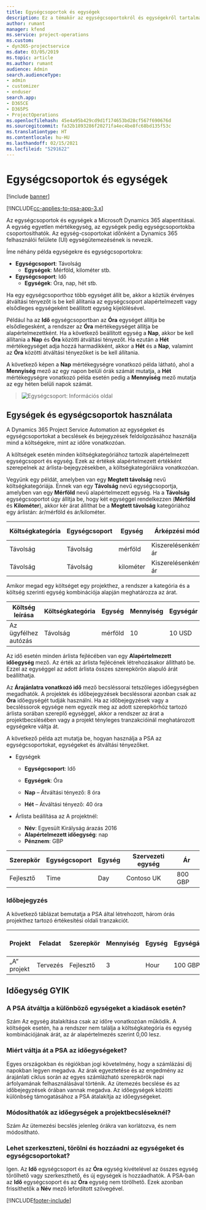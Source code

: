 ```yaml
---
title: Egységcsoportok és egységek
description: Ez a témakör az egységcsoportokról és egységekről tartalmaz információkat.
author: rumant
manager: kfend
ms.service: project-operations
ms.custom:
- dyn365-projectservice
ms.date: 03/05/2019
ms.topic: article
ms.author: rumant
audience: Admin
search.audienceType:
- admin
- customizer
- enduser
search.app:
- D365CE
- D365PS
- ProjectOperations
ms.openlocfilehash: 45e4a95b429cd9d1f174653bd28cf567f690676d
ms.sourcegitcommit: fa32b1893286f20271fa4ec4be8fc68bd135f53c
ms.translationtype: HT
ms.contentlocale: hu-HU
ms.lasthandoff: 02/15/2021
ms.locfileid: "5291622"
---
```

# <a name="unit-groups-and-units"></a>Egységcsoportok és egységek

[!include [banner](../includes/psa-now-project-operations.md)]

[!INCLUDE[cc-applies-to-psa-app-3.x](../includes/cc-applies-to-psa-app-3x.md)]

Az egységcsoportok és egységek a Microsoft Dynamics 365 alapentitásai. A egység egyetlen mértékegység, az egységek pedig egységcsoportokba csoportosíthatók. Az egység-csoportokat időnként a Dynamics 365 felhasználói felülete (UI) egységütemezésének is nevezik. 

Íme néhány példa egységekre és egységcsoportokra:
 
- **Egységcsoport**: Távolság 
    - **Egységek**: Mérföld, kilométer stb.
- **Egységcsoport**: Idő
    - **Egységek**: Óra, nap, hét stb. 

Ha egy egységcsoporthoz több egységet állít be, akkor a köztük érvényes átváltási tényezőt is be kell állítania az egységcsoport alapértelmezett vagy elsődleges egységeként beállított egység kijelölésével. 

Például ha az **Idő** egységcsoportban az **Óra** egységet állítja be elsődlegesként, a rendszer az **Óra** mértékegységet állítja be alapértelmezettként. Ha a következő beállított egység a **Nap**, akkor be kell állítania a **Nap** és **Óra** közötti átváltási tényezőt. Ha ezután a **Hét** mértékegységet adja hozzá harmadikként, akkor a **Hét** és a **Nap**, valamint az **Óra** közötti átváltási tényezőket is be kell állítania. 

A következő képen a **Nap** mértékegységre vonatkozó példa látható, ahol a **Mennyiség** mező az egy napon belüli órák számát mutatja, a **Hét** mértékegységre vonatkozó példa esetén pedig a **Mennyiség** mező mutatja az egy héten belüli napok számát.

> ![Egységcsoport: Információs oldal](media/advanced-2.png)

## <a name="using-units-and-unit-groups"></a>Egységek és egységcsoportok használata

A Dynamics 365 Project Service Automation az egységeket és egységcsoportokat a becslések és bejegyzések feldolgozásához használja mind a költségekre, mint az időre vonatkozóan. 

A költségek esetén minden költségkategóriához tartozik alapértelmezett egységcsoport és egység. Ezek az értékek alapértelmezett értékként szerepelnek az árlista-bejegyzésekben, a költségkategóriákra vonatkozóan. 

Vegyünk egy példát, amelyben van egy **Megtett távolság** nevű költségkategóriája. Ennek van egy **Távolság** nevű egységcsoportja, amelyben van egy **Mérföld** nevű alapértelmezett egység. Ha a **Távolság** egységcsoportot úgy állítja be, hogy két egységgel rendelkezzen (**Mérföld** és **Kilométer**), akkor kér árat állíthat be a **Megtett távolság** kategóriához egy árlistán: ár/mérföld és ár/kilométer.

| Költségkategória  | Egységcsoport  | Egység      | Árképzési mód  | Kiszerelésenkénti ár  |
|-------------------|---------------|-----------|-------------------|-------------------|
| Távolság           | Távolság      | mérföld      | Kiszerelésenkénti ár    | 10 USD            |
| Távolság           | Távolság      | kilométer | Kiszerelésenkénti ár    |  6 USD            |

Amikor megad egy költséget egy projekthez, a rendszer a kategória és a költség szerinti egység kombinációja alapján meghatározza az árat. 

| Költség leírása        | Költségkategória  | Egység  | Mennyiség  | Egységár   |
|----------------------------|---------------------|-------|-----------|----------------|
| Az ügyfélhez autózás | Távolság             | mérföld  | 10        | 10 USD         |

Az idő esetén minden árlista fejlécében van egy **Alapértelmezett időegység** mező. Az érték az árlista fejlécének létrehozásakor állítható be. Ezzel az egységgel az adott árlista összes szerepkörön alapuló árát beállíthatja.

Az **Árajánlatra vonatkozó idő** mező becsléssorai tetszőleges időegységben megadhatók. A projektek és időbejegyzések becsléssorai azonban csak az **Óra** időegységét tudják használni. Ha az időbejegyzések vagy a becsléssorok egysége nem egyezik meg az adott szerepkörhöz tartozó árlista sorában szereplő egységgel, akkor a rendszer az árat a projektbecslésében vagy a projekt tényleges tranzakcióinál meghatározott egységekre váltja át.

A következő példa azt mutatja be, hogyan használja a PSA az egységcsoportokat, egységeket és átváltási tényezőket.
- Egységek

   - **Egységcsoport**: Idő 
   - **Egységek**: Óra 
    
    - **Nap** – Átváltási tényező: 8 óra       
    - **Hét** – Átváltási tényező: 40 óra  
        
- Árlista beállítása az A projektnél:

    - **Név**: Egyesült Királyság árazás 2016 
    - **Alapértelmezett időegység**: nap 
    - **Pénznem**: GBP

| Szerepkör      | Egységcsoport | Egység | Szervezeti egység | Ár   |
|-----------|------------|------|---------------------|---------|
| Fejlesztő | Time       | Day  | Contoso UK          | 800 GBP |

### <a name="time-entry"></a>Időbejegyzés

A következő táblázat bemutatja a PSA által létrehozott, három órás projekthez tartozó értékesítési oldali tranzakciót.


| Projekt   | Feladat    | Szerepkör      | Mennyiség | Egység  | Egységár | Számlázatlan értékesítési összeg |
|-----------|---------|-----------|----------|-------|------------|-----------------------|
| „A” projekt | Tervezés  | Fejlesztő | 3        | Hour  | 100 GBP    | 300 GBP               |

## <a name="time-unit-faq"></a>Időegység GYIK

### <a name="does-psa-convert-to-different-units-in-the-case-of-expenses"></a>A PSA átváltja a különböző egységeket a kiadások esetén?
Szám Az egység átalakítása csak az időre vonatkozóan működik. A költségek esetén, ha a rendszer nem találja a költségkategória és egység kombinációjának árát, az ár alapértelmezés szerint 0,00 lesz.

### <a name="why-does-psa-convert-time-units"></a>Miért váltja át a PSA az időegységeket?
Egyes országokban és régiókban jogi követelmény, hogy a számlázási díj napokban legyen megadva. Az árak egyeztetése és az engedmény az árajánlati ciklus során az egyes számlázható szerepkörök napi árfolyamának felhasználásával történik. Az ütemezés becslése és az időbejegyzések órában vannak megadva. Az időegységek közötti különbség támogatásához a PSA átalakítja az időegységeket.

### <a name="can-time-units-be-changed-on-project-estimates"></a>Módosíthatók az időegységek a projektbecsléseknél?
Szám Az ütemezési becslés jelenleg órákra van korlátozva, és nem módosítható.

### <a name="can-units-and-unit-groups-be-edited-deleted-and-added"></a>Lehet szerkeszteni, törölni és hozzáadni az egységeket és egységcsoportokat?
Igen. Az **Idő** egységcsoport és az **Óra** egység kivételével az összes egység törölhető vagy szerkeszthető, és új egységek is hozzáadhatók. A PSA-ban az **Idő** egységcsoport és az **Óra** egység nem törölhető. Ezek azonban frissíthetők a **Név** mező lefordított szövegével.


[!INCLUDE[footer-include](../includes/footer-banner.md)]